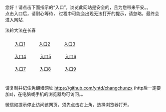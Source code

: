 您好！请点击下面指示的“入口”，浏览此网站是安全的，且为您带来平安。。 <br/>
点击入口后，请耐心等待， 过程中可能会出现无法打开的提示，请忽略，最终会进入网站. </br>

法轮大法在长春<br/>
<div style="padding:10px"><a style="margin:20px" target="_blank" href="https://dhdjmwjf4la6l.cloudfront.net/2Qpsp?mbjfk" id="ccLink1" rel="nofollow">入口1</a> <a target="_blank" style="margin:20px" href="https://d206p41u0qkmkm.cloudfront.net/2Qpsp?tvzjjl" id="ccLink2" rel="nofollow">入口2</a> <a style="margin:20px" target="_blank" href="https://d3oj1p9w3cqb2f.cloudfront.net/2Qpsp?fsxfqcd" id="ccLink3" rel="nofollow">入口3</a></div>

<div style="padding:10px" ><a style="margin:20px" target="_blank" href="https://dhdjmwjf4la6l.cloudfront.net/2Qpsp?mbjfk" id="ccLink4" rel="nofollow">入口4</a> <a style="margin:20px" href="https://d206p41u0qkmkm.cloudfront.net/2Qpsp?tvzjjl" target="_blank" id="ccLink5" rel="nofollow">入口5</a> <a style="margin:20px" href="https://d3oj1p9w3cqb2f.cloudfront.net/2Qpsp?fsxfqcd" target="_blank" id="ccLink6" rel="nofollow">入口6</a></div>

<div style="padding:10px"><a style="margin:20px" target="_blank" href="https://dhdjmwjf4la6l.cloudfront.net/2Qpsp?mbjfk" id="ccLink7" rel="nofollow">入口7</a> <a style="margin:20px" href="https://d206p41u0qkmkm.cloudfront.net/2Qpsp?tvzjjl" target="_blank" id="ccLink8" rel="nofollow">入口8</a> <a style="margin:20px" target="_blank" href="https://d3oj1p9w3cqb2f.cloudfront.net/2Qpsp?fsxfqcd" id="ccLink9" rel="nofollow">入口9</a></div>

<br/>



请复制并记住免翻墙网址 https://github.com/yntd/changchunzx (http后一定要加s)，在电脑或手机的浏览器均可访问。。<br/>

微信如提示停止访问该网页，须先点击右上角，选择浏览器打开。
